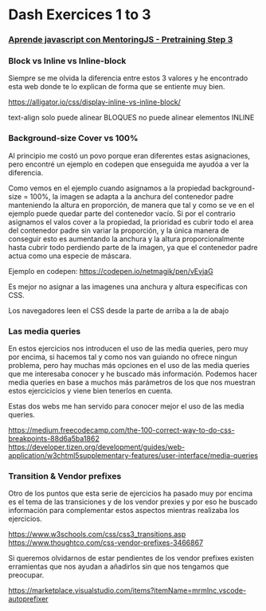# Dash Exercices 1 to 3
### [Aprende javascript con MentoringJS - Pretraining Step 3](http://mentoringjs.com)

### Block vs Inline vs Inline-block
Siempre se me olvida la diferencia entre estos 3 valores y he encontrado esta web donde te lo explican de forma que se entiente muy bien.

https://alligator.io/css/display-inline-vs-inline-block/

text-align solo puede alinear BLOQUES no puede alinear elementos INLINE

### Background-size Cover vs 100%

Al principio me costó un povo porque eran diferentes estas asignaciones, pero encontré un ejemplo en codepen que enseguida me ayudóa a ver la diferencia.

Como vemos en el ejemplo cuando asignamos a la propiedad background-size = 100%, la imagen se adapta a la anchura del contenedor padre manteniendo la altura en proporción, de manera que tal y como se ve en el ejemplo puede quedar parte del contenedor vacío. Si por el contrario asignamos el valos cover a la propiedad, la prioridad es cubrir todo el area del contenedor padre sin variar la proporción, y la única manera de conseguir esto es aumentando la anchura y la altura proporcionalmente hasta cubrir todo perdiendo parte de la imagen, ya que el contenedor padre actua como una especie de máscara.

Ejemplo en codepen: https://codepen.io/netmagik/pen/vEvjaG

Es mejor no asignar a las imagenes una anchura y altura especificas con CSS.

Los navegadores leen el CSS desde la parte de arriba a la de abajo

### Las media queries
En estos ejercicios nos introducen el uso de las media queries, pero muy por encima, si hacemos tal y como nos van guiando no ofrece ningun problema, pero hay muchas más opciones en el uso de las media queries que me interesaba conocer y he buscado más información. Podemos hacer media queries en base a muchos más parámetros de los que nos muestran estos ejercicicios y viene bien tenerlos en cuenta.

Estas dos webs me han servido para conocer mejor el uso de las media queries.

https://medium.freecodecamp.com/the-100-correct-way-to-do-css-breakpoints-88d6a5ba1862
https://developer.tizen.org/development/guides/web-application/w3chtml5supplementary-features/user-interface/media-queries


### Transition & Vendor prefixes

Otro de los puntos que esta serie de ejercicios ha pasado muy por encima es el tema de las transiciones y de los vendor prexies y por eso he buscado información para complementar estos aspectos mientras realizaba los ejercicios.

https://www.w3schools.com/css/css3_transitions.asp
https://www.thoughtco.com/css-vendor-prefixes-3466867

Si queremos olvidarnos de estar pendientes de los vendor prefixes existen erramientas que nos ayudan a añadirlos sin que nos tengamos que preocupar.

https://marketplace.visualstudio.com/items?itemName=mrmlnc.vscode-autoprefixer

